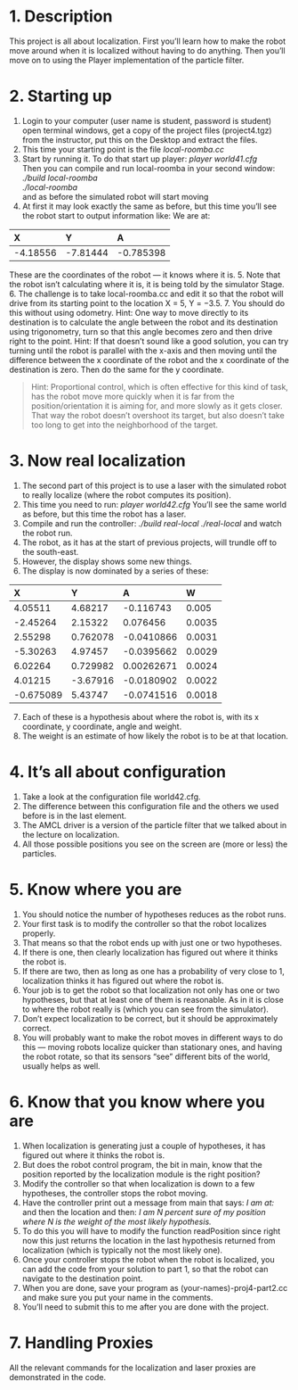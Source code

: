 # 1. Description

This project is all about localization. First you’ll learn how to make the robot move around when it is localized without having to do anything. Then you’ll move on to using the Player implementation of the particle filter.

# 2. Starting up

1. Login to your computer (user name is student, password is student) open terminal windows, get a copy of the project files (project4.tgz) from the instructor, put this on the Desktop and extract the files.
2. This time your starting point is the file _local-roomba.cc_
3. Start by running it. To do that start up player:
_player world41.cfg_\
Then you can compile and run local-roomba in your second window:\
_./build local-roomba_\
_./local-roomba_\
and as before the simulated robot will start moving
4. At first it may look exactly the same as before, but this time you’ll see the robot start to output information like:
We are at:

| X        | Y          | A  |
|:------------- |:-------------|:-----|
| -4.18556       | -7.81444 | -0.785398 |


These are the coordinates of the robot — it knows where it is.
5. Note that the robot isn’t calculating where it is, it is being told by the simulator Stage.
6. The challenge is to take local-roomba.cc and edit it so that the robot will drive from its starting point to the location X = 5, Y = −3.5.
7. You should do this without using odometry.
Hint: One way to move directly to its destination is to calculate the angle between the robot and its destination using trigonometry, turn so that this angle becomes zero and then drive right to the point.
Hint: If that doesn’t sound like a good solution, you can try turning until the robot is parallel with the x-axis and then moving until the difference between the x coordinate of the robot and the x coordinate of the destination is zero. Then do the same for the y coordinate.
> Hint: Proportional control, which is often effective for this kind of task, has  the robot move more quickly when it is far from the position/orientation it is aiming for, and more slowly as it gets closer. That way the robot doesn’t overshoot its target, but also doesn’t take too long to get into the neighborhood of the target.


# 3. Now real localization

1. The second part of this project is to use a laser with the simulated robot to really localize (where the robot computes its position).
2. This time you need to run:
_player world42.cfg_
You’ll see the same world as before, but this time the robot has a laser.
3. Compile and run the controller:
_./build real-local_
_./real-local_
and watch the robot run.
4. The robot, as it has at the start of previous projects, will trundle off to the south-east.
5. However, the display shows some new things.
6. The display is now dominated by a series of these:

| X | Y | A  | W  |
|:-----|:-----|:-----|:-----|
|4.05511    |4.68217    |-0.116743    | 0.005 |
|-2.45264	|2.15322	|0.076456     | 0.0035|
|2.55298	|0.762078   |-0.0410866   | 0.0031|
|-5.30263   |4.97457    |-0.0395662   | 0.0029|
|6.02264    |0.729982   |0.00262671   | 0.0024|
|4.01215    |-3.67916   |-0.0180902   | 0.0022|
|-0.675089  |5.43747    |-0.0741516   | 0.0018|

7.	Each of these is a hypothesis about where the robot is, with its x coordinate, y coordinate, angle and weight.
8.	The weight is an estimate of how likely the robot is to be at that location.

# 4.	It’s all about configuration

1.	Take a look at the configuration file world42.cfg.
2.	The difference between this configuration file and the others we used before is in the last element.
3.	The AMCL driver is a version of the particle filter that we talked about in the lecture on localization.
4.	All those possible positions you see on the screen are (more or less) the particles.

# 5.	Know where you are

1.	You should notice the number of hypotheses reduces as the robot runs.
2.	Your first task is to modify the controller so that the robot localizes properly.
3.	That means so that the robot ends up with just one or two hypotheses.
4.	If there is one, then clearly localization has figured out where it thinks the robot is.
5.	If there are two, then as long as one has a probability of very close to 1, localization thinks it has figured out where the robot is.
6.	Your job is to get the robot so that localization not only has one or two hypotheses, but that at least one of them is reasonable. As in it is close to where the robot really is (which you can see from the simulator).
7.	Don’t expect localization to be correct, but it should be approximately correct.
8.	You will probably want to make the robot moves in different ways to do this — moving robots localize quicker than stationary ones, and having the robot rotate, so that its sensors “see” different bits of the world, usually helps as well.

# 6.	Know that you know where you are

1.	When localization is generating just a couple of hypotheses, it has figured out where it thinks the robot is.
2.	But does the robot control program, the bit in main, know that the position reported by the localization module is the right position?
3.	Modify the controller so that when localization is down to a few hypotheses, the controller stops the robot moving.
4.	Have the controller print out a message from main that says:
_I am at:_
and then the location and then:
_I am N percent sure of my position where N is the weight of the most likely hypothesis._
5.	To do this you will have to modify the function readPosition since right now this just returns the location in the last hypothesis returned from localization (which is typically not the most likely one).
6.	Once your controller stops the robot when the robot is localized, you can add the code from your solution to part 1, so that the robot can navigate to the destination point.
7.	When you are done, save your program as (your-names)-proj4-part2.cc and make sure you put your name in the comments.
8.	You’ll need to submit this to me after you are done with the project.
# 7.	Handling Proxies
All the relevant commands for the localization and laser proxies are demonstrated in the code.